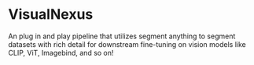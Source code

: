 # VisualNexus
An plug in and play pipeline that utilizes segment anything to segment datasets with rich detail for downstream fine-tuning on vision models like CLIP, ViT,  Imagebind, and so on!
